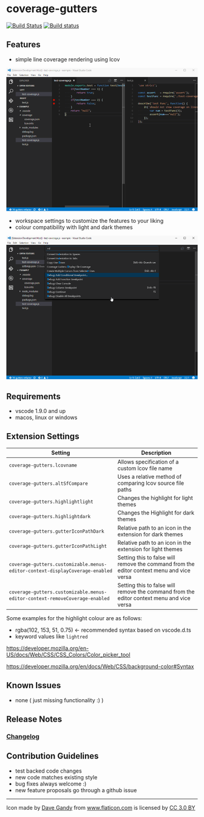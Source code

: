 # coverage-gutters
[![Build Status](https://travis-ci.org/ryanluker/vscode-coverage-gutters.svg?branch=master)](https://travis-ci.org/ryanluker/vscode-coverage-gutters)
[![Build status](https://ci.appveyor.com/api/projects/status/8vb8t787frcqtrm7?svg=true)](https://ci.appveyor.com/project/ryanluker/vscode-coverage-gutters)

## Features
- simple line coverage rendering using lcov

![Coverage Gutters features context](images/coverage-gutters-features-context.gif)

- workspace settings to customize the features to your liking
- colour compatibility with light and dark themes

![Coverage Gutters features basic](images/coverage-gutters-features-basic.gif)

## Requirements
- vscode 1.9.0 and up
- macos, linux or windows

## Extension Settings

|Setting | Description
|--------|------------
|`coverage-gutters.lcovname`|Allows specification of a custom lcov file name
|`coverage-gutters.altSfCompare`|Uses a relative method of comparing lcov source file paths
|`coverage-gutters.highlightlight`|Changes the highlight for light themes
|`coverage-gutters.highlightdark`|Changes the Highlight for dark themes
|`coverage-gutters.gutterIconPathDark`|Relative path to an icon in the extension for dark themes
|`coverage-gutters.gutterIconPathLight`|Relative path to an icon in the extension for light themes
|`coverage-gutters.customizable.menus-editor-context-displayCoverage-enabled`|Setting this to false will remove the command from the editor context menu and vice versa
|`coverage-gutters.customizable.menus-editor-context-removeCoverage-enabled`|Setting this to false will remove the command from the editor context menu and vice versa

Some examples for the highlight colour are as follows:
- rgba(102, 153, 51, 0.75) <- recommended syntax based on vscode.d.ts
- keyword values like `lightred`

<a>https://developer.mozilla.org/en-US/docs/Web/CSS/CSS_Colors/Color_picker_tool</a>

<a>https://developer.mozilla.org/en/docs/Web/CSS/background-color#Syntax</a>

## Known Issues
- none ( just missing functionality :) )

## Release Notes
### [Changelog](https://github.com/ryanluker/vscode-coverage-gutters/releases)

## Contribution Guidelines
- test backed code changes
- new code matches existing style
- bug fixes always welcome :)
- new feature proposals go through a github issue

-----------------------------------------------------------------------------------------------------------

<div>Icon made by <a href="http://www.flaticon.com/authors/dave-gandy" title="Dave Gandy">Dave Gandy</a> from <a href="http://www.flaticon.com" title="Flaticon">www.flaticon.com</a> is licensed by <a href="http://creativecommons.org/licenses/by/3.0/" title="Creative Commons BY 3.0" target="_blank">CC 3.0 BY</a></div>
